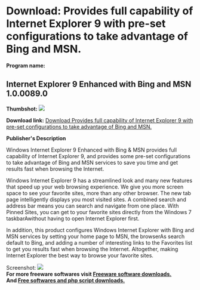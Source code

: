 # Download: Provides full capability of Internet Explorer 9 with pre-set configurations to take advantage of Bing and MSN.

**Program name:**

## Internet Explorer 9 Enhanced with Bing and MSN 1.0.0089.0

  
**Thumbshot:** ![](http://www.freewarefiles.com/screenshot/ie9b_md.jpg)   
  
**Download link:** [Download Provides full capability of Internet Explorer 9 with pre-set configurations to take advantage of Bing and MSN.](http://freesoftwares.boysofts.com/Internet-Explorer-9-Enhanced-with-Bing-and-MSN_program_77720.html)  
  


**Publisher's Description**  
  


Windows Internet Explorer 9 Enhanced with Bing & MSN provides full capability of Internet Explorer 9, and provides some pre-set configurations to take advantage of Bing and MSN services to save you time and get results fast when browsing the Internet. 

Windows Internet Explorer 9 has a streamlined look and many new features that speed up your web browsing experience. We give you more screen space to see your favorite sites, more than any other browser. The new tab page intelligently displays you most visited sites. A combined search and address bar means you can search and navigate from one place. With Pinned Sites, you can get to your favorite sites directly from the Windows 7 taskbarAwithout having to open Internet Explorer first. 

In addition, this product configures Windows Internet Explorer with Bing and MSN services by setting your home page to MSN, the browserAs search default to Bing, and adding a number of interesting links to the Favorites list to get you results fast when browsing the Internet. Altogether, making Internet Explorer the best way to browse your favorite sites.

  
  
Screenshot: ![](http://www.freewarefiles.com/screenshot/ie9b.jpg)   
**For more freeware softwares visit [Freeware software downloads.](http://freesoftwares.boysofts.com/)**   
**And [Free softwares and php script downloads.](http://www.boysofts.com/)**
